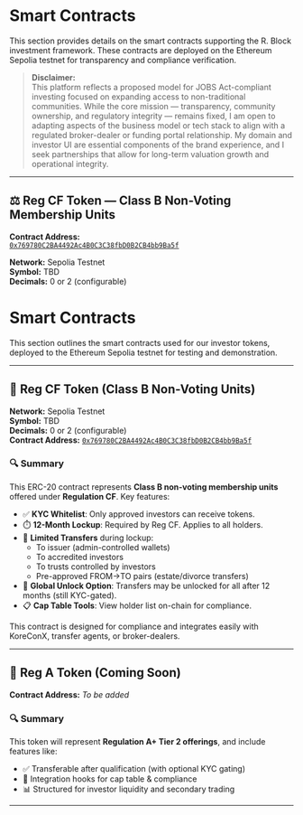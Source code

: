 # Smart Contracts

This section provides details on the smart contracts supporting the R. Block investment framework. These contracts are deployed on the Ethereum Sepolia testnet for transparency and compliance verification.

> **Disclaimer:**  
> This platform reflects a proposed model for JOBS Act-compliant investing focused on expanding access to non-traditional communities. While the core mission — transparency, community ownership, and regulatory integrity — remains fixed, I am open to adapting aspects of the business model or tech stack to align with a regulated broker-dealer or funding portal relationship. My domain and investor UI are essential components of the brand experience, and I seek partnerships that allow for long-term valuation growth and operational integrity.

---

## ⚖️ Reg CF Token — Class B Non-Voting Membership Units

**Contract Address:**  
[`0x769780C2BA4492Ac4B0C3C38fbD0B2CB4bb9Ba5f`](https://sepolia.etherscan.io/address/0x769780C2BA4492Ac4B0C3C38fbD0B2CB4bb9Ba5f#code)

**Network:** Sepolia Testnet  
**Symbol:** TBD  
**Decimals:** 0 or 2 (configurable)  

# Smart Contracts

This section outlines the smart contracts used for our investor tokens, deployed to the Ethereum Sepolia testnet for testing and demonstration.

---

## 📘 Reg CF Token (Class B Non-Voting Units)

**Network:** Sepolia Testnet  
**Symbol:** TBD  
**Decimals:** 0 or 2 (configurable)  
**Contract Address:** [`0x769780C2BA4492Ac4B0C3C38fbD0B2CB4bb9Ba5f`](https://sepolia.etherscan.io/address/0x769780C2BA4492Ac4B0C3C38fbD0B2CB4bb9Ba5f)

### 🔍 Summary

This ERC-20 contract represents **Class B non-voting membership units** offered under **Regulation CF**. Key features:

- ✅ **KYC Whitelist**: Only approved investors can receive tokens.
- ⏱️ **12-Month Lockup**: Required by Reg CF. Applies to all holders.
- 🔁 **Limited Transfers** during lockup:
  - To issuer (admin-controlled wallets)
  - To accredited investors
  - To trusts controlled by investors
  - Pre-approved FROM→TO pairs (estate/divorce transfers)
- 📅 **Global Unlock Option**: Transfers may be unlocked for all after 12 months (still KYC-gated).
- 📋 **Cap Table Tools**: View holder list on-chain for compliance.

This contract is designed for compliance and integrates easily with KoreConX, transfer agents, or broker-dealers.

---

## 📘 Reg A Token (Coming Soon)

**Contract Address:** _To be added_

### 🔍 Summary

This token will represent **Regulation A+ Tier 2 offerings**, and include features like:

- ✅ Transferable after qualification (with optional KYC gating)
- 🧩 Integration hooks for cap table & compliance
- 📊 Structured for investor liquidity and secondary trading

---


